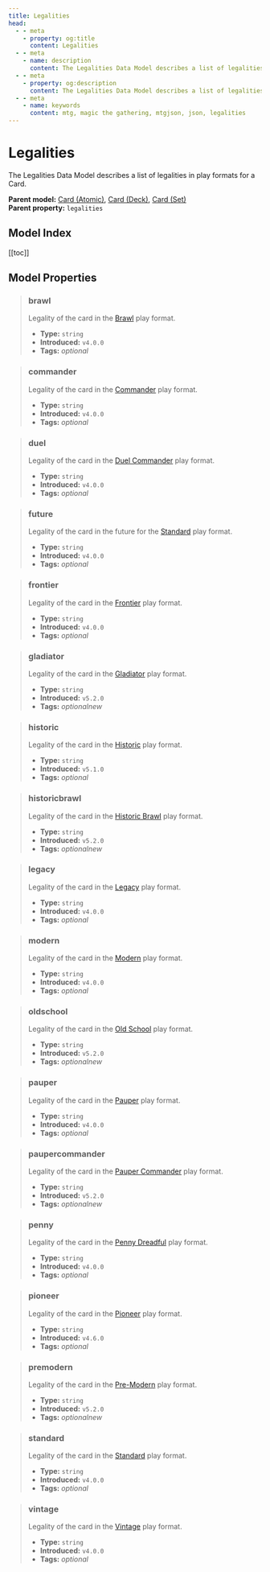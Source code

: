 ```yaml
---
title: Legalities
head:
  - - meta
    - property: og:title
      content: Legalities
  - - meta
    - name: description
      content: The Legalities Data Model describes a list of legalities in play formats for a Card.
  - - meta
    - property: og:description
      content: The Legalities Data Model describes a list of legalities in play formats for a Card.
  - - meta
    - name: keywords
      content: mtg, magic the gathering, mtgjson, json, legalities
---
```


# Legalities

The Legalities Data Model describes a list of legalities in play formats for a Card.

**Parent model:** [Card (Atomic)](/data-models/card-atomic/), [Card (Deck)](/data-models/card-deck/), [Card (Set)](/data-models/card-set/)  
**Parent property:** `legalities`

## Model Index

<PropertyToggler/>

[[toc]]

## Model Properties

> ### brawl
>
> Legality of the card in the [Brawl](https://magic.wizards.com/en/game-info/gameplay/formats/brawl) play format.
>
> - **Type:** `string`
> - **Introduced:** `v4.0.0`
> - **Tags:** <i class="optional">optional</i>

> ### commander
>
> Legality of the card in the [Commander](https://magic.wizards.com/en/content/commander-format) play format.
>
> - **Type:** `string`
> - **Introduced:** `v4.0.0`
> - **Tags:** <i class="optional">optional</i>

> ### duel
>
> Legality of the card in the [Duel Commander](https://mtg.fandom.com/wiki/Duel_Commander) play format.
>
> - **Type:** `string`
> - **Introduced:** `v4.0.0`
> - **Tags:** <i class="optional">optional</i>

> ### future
>
> Legality of the card in the future for the [Standard](https://magic.wizards.com/en/content/standard-formats-magic-gathering) play format.
>
> - **Type:** `string`
> - **Introduced:** `v4.0.0`
> - **Tags:** <i class="optional">optional</i>

> ### frontier
>
> Legality of the card in the [Frontier](https://magic.wizards.com/en/articles/archive/feature/frontier-magic-2010-05-24) play format.
>
> - **Type:** `string`
> - **Introduced:** `v4.0.0`
> - **Tags:** <i class="optional">optional</i>

> ### gladiator
>
> Legality of the card in the [Gladiator](https://gladiator.blog/about-gladiator/) play format.
>
> - **Type:** `string`
> - **Introduced:** `v5.2.0`
> - **Tags:** <i class="optional">optional</i><i class="new">new</i>

> ### historic
>
> Legality of the card in the [Historic](<https://mtg.fandom.com/wiki/Historic_(format)>) play format.
>
> - **Type:** `string`
> - **Introduced:** `v5.1.0`
> - **Tags:** <i class="optional">optional</i>

> ### historicbrawl
>
> Legality of the card in the [Historic Brawl](https://draftsim.com/mtg-arena-historic-brawl/) play format.
>
> - **Type:** `string`
> - **Introduced:** `v5.2.0`
> - **Tags:** <i class="optional">optional</i><i class="new">new</i>

> ### legacy
>
> Legality of the card in the [Legacy](https://magic.wizards.com/en/game-info/gameplay/formats/legacy) play format.
>
> - **Type:** `string`
> - **Introduced:** `v4.0.0`
> - **Tags:** <i class="optional">optional</i>

> ### modern
>
> Legality of the card in the [Modern](https://magic.wizards.com/en/game-info/gameplay/formats/modern) play format.
>
> - **Type:** `string`
> - **Introduced:** `v4.0.0`
> - **Tags:** <i class="optional">optional</i>

> ### oldschool
>
> Legality of the card in the [Old School](https://mtg.fandom.com/wiki/Old_School) play format.
>
> - **Type:** `string`
> - **Introduced:** `v5.2.0`
> - **Tags:** <i class="optional">optional</i><i class="new">new</i>

> ### pauper
>
> Legality of the card in the [Pauper](https://magic.wizards.com/en/game-info/gameplay/formats/pauper) play format.
>
> - **Type:** `string`
> - **Introduced:** `v4.0.0`
> - **Tags:** <i class="optional">optional</i>

> ### paupercommander
>
> Legality of the card in the [Pauper Commander](https://mtg.fandom.com/wiki/Pauper_Commander) play format.
>
> - **Type:** `string`
> - **Introduced:** `v5.2.0`
> - **Tags:** <i class="optional">optional</i><i class="new">new</i>

> ### penny
>
> Legality of the card in the [Penny Dreadful](https://mtg.fandom.com/wiki/Penny_Dreadful) play format.
>
> - **Type:** `string`
> - **Introduced:** `v4.0.0`
> - **Tags:** <i class="optional">optional</i>

> ### pioneer
>
> Legality of the card in the [Pioneer](https://magic.wizards.com/en/game-info/gameplay/formats/pioneer) play format.
>
> - **Type:** `string`
> - **Introduced:** `v4.6.0`
> - **Tags:** <i class="optional">optional</i>

> ### premodern
>
> Legality of the card in the [Pre-Modern](https://premodernmagic.com/) play format.
>
> - **Type:** `string`
> - **Introduced:** `v5.2.0`
> - **Tags:** <i class="optional">optional</i><i class="new">new</i>

> ### standard
>
> Legality of the card in the [Standard](https://magic.wizards.com/en/content/standard-formats-magic-gathering) play format.
>
> - **Type:** `string`
> - **Introduced:** `v4.0.0`
> - **Tags:** <i class="optional">optional</i>

> ### vintage
>
> Legality of the card in the [Vintage](https://magic.wizards.com/en/game-info/gameplay/formats/vintage) play format.
>
> - **Type:** `string`
> - **Introduced:** `v4.0.0`
> - **Tags:** <i class="optional">optional</i>
